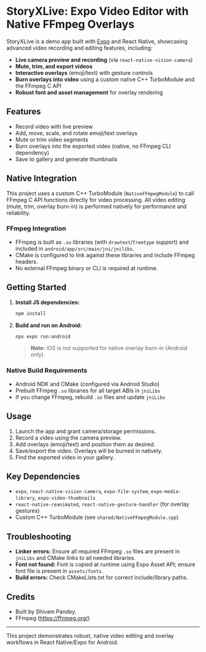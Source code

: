 # StoryXLive: Expo Video Editor with Native FFmpeg Overlays

StoryXLive is a demo app built with [Expo](https://expo.dev) and React Native, showcasing advanced video recording and editing features, including:

- **Live camera preview and recording** (via `react-native-vision-camera`)
- **Mute, trim, and export videos**
- **Interactive overlays** (emoji/text) with gesture controls
- **Burn overlays into video** using a custom native C++ TurboModule and the FFmpeg C API
- **Robust font and asset management** for overlay rendering

## Features

- Record video with live preview
- Add, move, scale, and rotate emoji/text overlays
- Mute or trim video segments
- Burn overlays into the exported video (native, no FFmpeg CLI dependency)
- Save to gallery and generate thumbnails

## Native Integration

This project uses a custom C++ TurboModule (`NativeFFmpegModule`) to call FFmpeg C API functions directly for video processing. All video editing (mute, trim, overlay burn-in) is performed natively for performance and reliability.

### FFmpeg Integration

- FFmpeg is built as `.so` libraries (with `drawtext`/`freetype` support) and included in `android/app/src/main/jni/jnilibs`.
- CMake is configured to link against these libraries and include FFmpeg headers.
- No external FFmpeg binary or CLI is required at runtime.

## Getting Started

1. **Install JS dependencies:**
   ```bash
   npm install
   ```
2. **Build and run on Android:**
   ```bash
   npx expo run:android
   ```
   > **Note:** iOS is not supported for native overlay burn-in (Android only).

### Native Build Requirements

- Android NDK and CMake (configured via Android Studio)
- Prebuilt FFmpeg `.so` libraries for all target ABIs in `jniLibs`
- If you change FFmpeg, rebuild `.so` files and update `jniLibs`

## Usage

1. Launch the app and grant camera/storage permissions.
2. Record a video using the camera preview.
3. Add overlays (emoji/text) and position them as desired.
4. Save/export the video. Overlays will be burned in natively.
5. Find the exported video in your gallery.

## Key Dependencies

- `expo`, `react-native-vision-camera`, `expo-file-system`, `expo-media-library`, `expo-video-thumbnails`
- `react-native-reanimated`, `react-native-gesture-handler` (for overlay gestures)
- Custom C++ TurboModule (see `shared/NativeFFmpegModule.cpp`)

## Troubleshooting

- **Linker errors:** Ensure all required FFmpeg `.so` files are present in `jniLibs` and CMake links to all needed libraries.
- **Font not found:** Font is copied at runtime using Expo Asset API; ensure font file is present in `assets/fonts`.
- **Build errors:** Check CMakeLists.txt for correct include/library paths.

## Credits

- Built by Shivam Pandey.
- FFmpeg (https://ffmpeg.org/)

---

This project demonstrates robust, native video editing and overlay workflows in React Native/Expo for Android.
